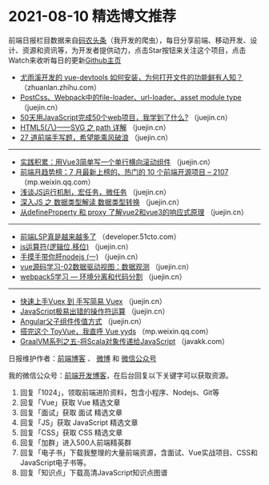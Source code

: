 # 2021-08-10 精选博文推荐

前端日报栏目数据来自[码农头条](https://toutiao.qdkfweb.cn/)（我开发的爬虫），每日分享前端、移动开发、设计、资源和资讯等，为开发者提供动力，点击Star按钮来关注这个项目，点击Watch来收听每日的更新[Github主页](https://github.com/kujian/frontendDaily)
* [尤雨溪开发的 vue-devtools 如何安装，为何打开文件的功能鲜有人知？](https://zhuanlan.zhihu.com/p/397846841) （zhuanlan.zhihu.com）
* [PostCss、Webpack中的file-loader、url-loader、asset module type](https://juejin.cn/post/6994349673238495269) （juejin.cn）
* [50天用JavaScript完成50个web项目，我学到了什么?](https://juejin.cn/post/6994349533807247397) （juejin.cn）
* [HTML5(八)——SVG 之 path 详解](https://juejin.cn/post/6994337636378738725) （juejin.cn）
* [27 道前端手写题，希望能乘风破浪](https://juejin.cn/post/6994244850002427934) （juejin.cn）

***
* [实践积累：用Vue3简单写一个单行横向滚动组件](https://juejin.cn/post/6994336347255210020) （juejin.cn）
* [前端月趋势榜：7 月最新上榜的、热门的 10 个前端开源项目 &#8211; 2107](https://mp.weixin.qq.com/s?__biz=Mzg2NjI5NDcyOQ==&mid=2247485508&idx=1&sn=aea65c45e68c4f4f64ef795d89dca45c) （mp.weixin.qq.com）
* [浅谈JS运行机制，宏任务，微任务](https://juejin.cn/post/6994333596597092388) （juejin.cn）
* [深入JS 之 数据类型解读 数据类型转换](https://juejin.cn/post/6994331922067357709) （juejin.cn）
* [从defineProperty 和 proxy 了解vue2和vue3的响应式原理](https://juejin.cn/post/6994330536239955981) （juejin.cn）

***
* [前端LSP真是越来越多了](https://developer.51cto.com/art/202108/677196.htm) （developer.51cto.com）
* [js运算符(逻辑位,移位)](https://juejin.cn/post/6994328546244034590) （juejin.cn）
* [手摸手带你肝nodejs (一)](https://juejin.cn/post/6994255090219483172) （juejin.cn）
* [vue源码学习-02数据驱动视图：数据观测](https://juejin.cn/post/6994250492868034574) （juejin.cn）
* [webpack5学习 &#8212; 环境分离和代码分割](https://juejin.cn/post/6994251135540264996) （juejin.cn）

***
* [快速上手Vuex 到 手写简易 Vuex](https://juejin.cn/post/6994337441314242590) （juejin.cn）
* [JavaScript极易出错的操作符运算](https://juejin.cn/post/6994240159747637261) （juejin.cn）
* [Angular父子组件传值方式](https://juejin.cn/post/6994332662265544735) （juejin.cn）
* [搭完这个 ToyVue，我直呼 Vue yyds](https://mp.weixin.qq.com/s?__biz=MzIyMDkwODczNw==&mid=2247500718&idx=1&sn=289d5ae939f9e05c1581cdfa4cd3715a) （mp.weixin.qq.com）
* [GraalVM系列之五-将Scala对象传递给JavaScript](https://javakk.com/2210.html) （javakk.com）

日报维护作者：[前端博客](https://qdkfweb.cn/) 、 [微博](http://weibo.com/kujian) 和 [微信公众号](https://open.weixin.qq.com/qr/code?username=caibaojian_com)

我的微信公众号：[前端开发博客](https://open.weixin.qq.com/qr/code?username=caibaojian_com)，在后台回复以下关键字可以获取资源。

1. 回复「1024」，领取前端进阶资料，包含小程序、Nodejs、Git等
2. 回复「Vue」获取 Vue 精选文章
3. 回复「面试」获取 面试 精选文章
4. 回复「JS」获取 JavaScript 精选文章
5. 回复「CSS」获取 CSS 精选文章
6. 回复「加群」进入500人前端精英群
7. 回复「电子书」下载我整理的大量前端资源，含面试、Vue实战项目、CSS和JavaScript电子书等。
8. 回复「知识点」下载高清JavaScript知识点图谱
